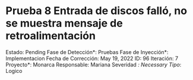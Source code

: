 # Prueba 8 Entrada de discos falló, no se muestra mensaje de retroalimentación

Estado: Pending
Fase de Detección*: Pruebas
Fase de Inyección*: Implementacion
Fecha de Corrección: May 19, 2022
ID: 96
Iteración: 7
Proyecto*: Monarca
Responsable: Mariana
Severidad *: Necessary
Tipo*: Logico
